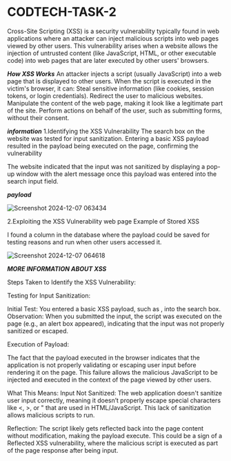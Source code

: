 # CODTECH-TASK-2
Cross-Site Scripting (XSS) is a security vulnerability typically found in web applications where an attacker can inject malicious scripts into web pages viewed by other users. This vulnerability arises when a website allows the injection of untrusted content (like JavaScript, HTML, or other executable code) into web pages that are later executed by other users' browsers.



***How XSS Works***
An attacker injects a script (usually JavaScript) into a web page that is displayed to other users.
When the script is executed in the victim's browser, it can:
Steal sensitive information (like cookies, session tokens, or login credentials).
Redirect the user to malicious websites.
Manipulate the content of the web page, making it look like a legitimate part of the site.
Perform actions on behalf of the user, such as submitting forms, without their consent.



***information***
1.Identifying the XSS Vulnerability
The search box on the website was tested for input sanitization. Entering a basic XSS payload resulted in the payload being executed on the page, confirming the vulnerability


The website indicated that the input was not sanitized by displaying a pop-up window with the alert message once this payload was entered into the search input field.

***payload***

<sCrIpt>alert("XsS")</scRiPt>

![Screenshot 2024-12-07 063434](https://github.com/user-attachments/assets/16507c8d-6d98-4182-aeec-6c6fee4af6fe)

2.Exploiting the XSS Vulnerability web page
Example of Stored XSS

I found a column in the database where the payload could be saved for testing reasons and run when other users accessed it.


![Screenshot 2024-12-07 064618](https://github.com/user-attachments/assets/a52ed705-d580-41a8-b02b-adfd49b4cd29)


***MORE INFORMATION ABOUT XSS***



Steps Taken to Identify the XSS Vulnerability:



Testing for Input Sanitization:

Initial Test: You entered a basic XSS payload, such as <script>alert('XSS')</script>, into the search box.
Observation: When you submitted the input, the script was executed on the page (e.g., an alert box appeared), indicating that the input was not properly sanitized or escaped.




Execution of Payload:

The fact that the payload executed in the browser indicates that the application is not properly validating or escaping user input before rendering it on the page. This failure allows the malicious JavaScript to be injected and executed in the context of the page viewed by other users.


What This Means:
Input Not Sanitized: The web application doesn't sanitize user input correctly, meaning it doesn’t properly escape special characters like <, >, or " that are used in HTML/JavaScript. This lack of sanitization allows malicious scripts to run.


Reflection: The script likely gets reflected back into the page content without modification, making the payload execute. This could be a sign of a Reflected XSS vulnerability, where the malicious script is executed as part of the page response after being input.
